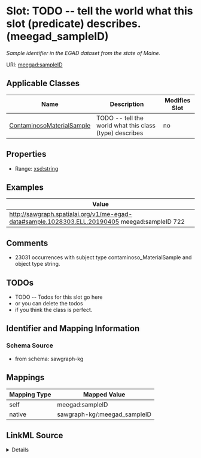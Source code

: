 

# Slot: TODO -- tell the world what this slot (predicate) describes. (meegad_sampleID)


_Sample identifier in the EGAD dataset from the state of Maine._





URI: [meegad:sampleID](http://sawgraph.spatialai.org/v1/me-egad#sampleID)



<!-- no inheritance hierarchy -->





## Applicable Classes

| Name | Description | Modifies Slot |
| --- | --- | --- |
| [ContaminosoMaterialSample](../classes/ContaminosoMaterialSample.md) | TODO -- tell the world what this class (type) describes |  no  |







## Properties

* Range: [xsd:string](http://www.w3.org/2001/XMLSchema#string)






## Examples

| Value |
| --- |
| http://sawgraph.spatialai.org/v1/me-egad-data#sample.1028303.ELL.20190405 meegad:sampleID 722 |

## Comments

* 23031 occurrences with subject type contaminoso_MaterialSample and object type string.

## TODOs

* TODO -- Todos for this slot go here
* or you can delete the todos
* if you think the class is perfect.

## Identifier and Mapping Information







### Schema Source


* from schema: sawgraph-kg




## Mappings

| Mapping Type | Mapped Value |
| ---  | ---  |
| self | meegad:sampleID |
| native | sawgraph-kg/:meegad_sampleID |




## LinkML Source

<details>
```yaml
name: meegad_sampleID
description: Sample identifier in the EGAD dataset from the state of Maine.
title: TODO -- tell the world what this slot (predicate) describes.
todos:
- TODO -- Todos for this slot go here
- or you can delete the todos
- if you think the class is perfect.
comments:
- 23031 occurrences with subject type contaminoso_MaterialSample and object type string.
examples:
- value: http://sawgraph.spatialai.org/v1/me-egad-data#sample.1028303.ELL.20190405
    meegad:sampleID 722
from_schema: sawgraph-kg
rank: 1000
slot_uri: meegad:sampleID
alias: meegad_sampleID
domain_of:
- contaminoso_MaterialSample
range: string

```
</details>